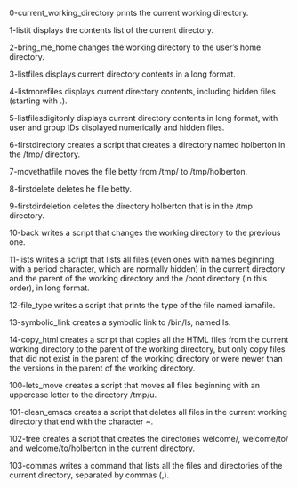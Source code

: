 0-current_working_directory prints the current working directory.

1-listit displays the contents list of the current directory.

2-bring_me_home changes the working directory to the user’s home directory.

3-listfiles displays current directory contents in a long format.

4-listmorefiles displays current directory contents, including hidden files (starting with .).

5-listfilesdigitonly displays current directory contents in long format, with user and group IDs displayed numerically and hidden files.

6-firstdirectory creates a script that creates a directory named holberton in the /tmp/ directory.

7-movethatfile moves the file betty from /tmp/ to /tmp/holberton.

8-firstdelete deletes he file betty.

9-firstdirdeletion deletes the directory holberton that is in the /tmp directory.

10-back writes a script that changes the working directory to the previous one.

11-lists writes a script that lists all files (even ones with names beginning with a period character, which are normally hidden) in the current directory and the parent of the working directory and the /boot directory (in this order), in long format.

12-file_type writes a script that prints the type of the file named iamafile.

13-symbolic_link creates a symbolic link to /bin/ls, named ls.

14-copy_html creates a script that copies all the HTML files from the current working directory to the parent of the working directory, but only copy files that did not exist in the parent of the working directory or were newer than the versions in the parent of the working directory.

100-lets_move creates a script that moves all files beginning with an uppercase letter to the directory /tmp/u.

101-clean_emacs creates a script that deletes all files in the current working directory that end with the character ~.

102-tree creates a script that creates the directories welcome/, welcome/to/ and welcome/to/holberton in the current directory.

103-commas writes a command that lists all the files and directories of the current directory, separated by commas (,).
